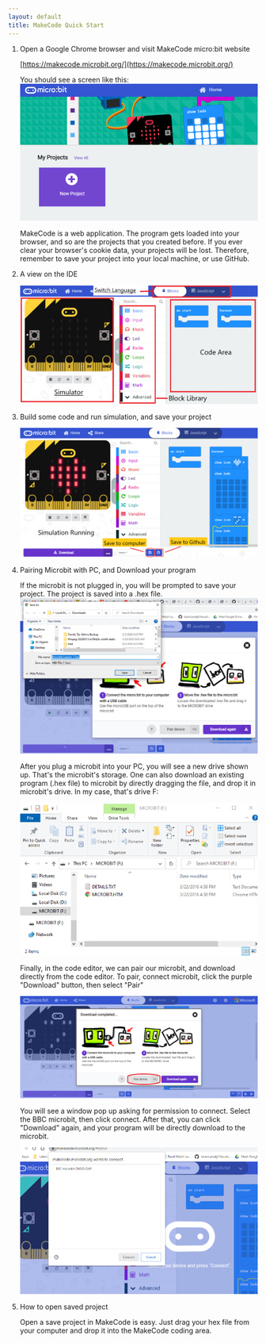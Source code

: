 ```yaml
---
layout: default
title: MakeCode Quick Start
---
```


1. Open a Google Chrome browser and visit MakeCode micro:bit website

    [https://makecode.microbit.org/](https://makecode.microbit.org/)

    You should see a screen like this: 
    ![MakeCode microbit homepage](/assets/makecode_home.png)

    MakeCode is a web application. The program gets loaded into your browser, and so are the projects that you created before. If you ever clear your browser's cookie data, your projects will be lost. Therefore, remember to save your project into your local machine, or use GitHub. 

2. A view on the IDE

    ![MakeCode microbit IDE](/assets/makecode_microbit_ide.png)

3. Build some code and run simulation, and save your project

    ![MakeCode microbit save project](/assets/makecode_microbit_saveproject.png)

4. Pairing Microbit with PC, and Download your program

    If the microbit is not plugged in, you will be prompted to save your project. The project is saved into a .hex file.
    ![Download when microbit is not plugged in](/assets/makecode_microbit_download_no_microbit.PNG)

    After you plug a microbit into your PC, you will see a new drive shown up. That's the microbit's storage. One can also download an existing program (.hex file) to microbit by directly dragging the file, and drop it in microbit's drive. In my case, that's drive F:

    ![Microbit drive](/assets/microbit_drive.png)

    Finally, in the code editor, we can pair our microbit, and download directly from the code editor. To pair, connect microbit, click the purple "Download" button, then select "Pair"

    ![Pair microbit in MakeCode](/assets/microbit_pair.png)

    You will see a window pop up asking for permission to connect. Select the BBC microbit, then click connect. After that, you can click "Download" again, and your program will be directly download to the microbit. 

    ![Permission to pair](/assets/makecode_microbit_pair_device.png)

6. How to open saved project

    Open a save project in MakeCode is easy. Just drag your hex file from your computer and drop it into the MakeCode coding area. 